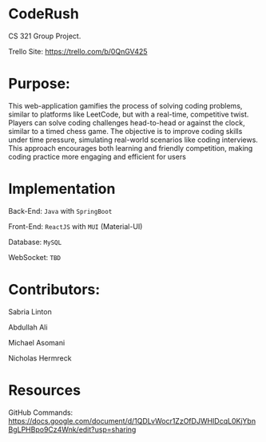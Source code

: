 # CodeRush
CS 321 Group Project.

Trello Site: https://trello.com/b/0QnGV425 

# Purpose:
This web-application gamifies the process of solving coding problems, similar to platforms like LeetCode, but
with a real-time, competitive twist. Players can solve coding challenges head-to-head or against the clock,
similar to a timed chess game. The objective is to improve coding skills under time pressure, simulating
real-world scenarios like coding interviews. This approach encourages both learning and friendly
competition, making coding practice more engaging and efficient for users

# Implementation

Back-End: `Java` with `SpringBoot` 

Front-End: `ReactJS` with `MUI` (Material-UI)

Database: `MySQL`

WebSocket: `TBD`

# Contributors: 

Sabria Linton

Abdullah Ali

Michael Asomani

Nicholas Hermreck

# Resources

GitHub Commands: https://docs.google.com/document/d/1QDLvWocr1ZzOfDJWHIDcqL0KjYbnBgLPHBpo9Cz4Wnk/edit?usp=sharing
